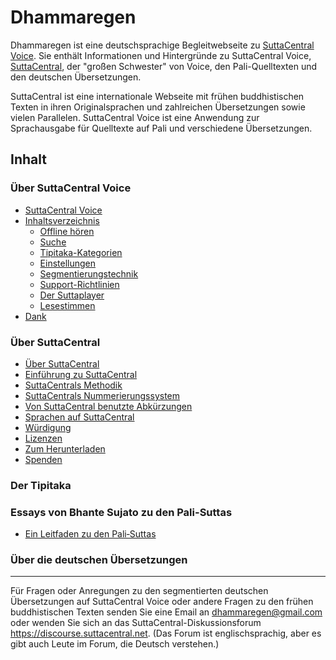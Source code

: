 # Dhammaregen
Dhammaregen ist eine deutschsprachige Begleitwebseite zu [SuttaCentral Voice](https://voice.suttacentral.net/scv/index.html#/sutta). Sie enthält Informationen und Hintergründe zu SuttaCentral Voice, [SuttaCentral](https://suttacentral.net/), der "großen Schwester" von Voice, den Pali-Quelltexten und den deutschen Übersetzungen.

SuttaCentral ist eine internationale Webseite mit frühen buddhistischen Texten in ihren Originalsprachen und zahlreichen Übersetzungen sowie vielen Parallelen. SuttaCentral Voice ist eine Anwendung zur Sprachausgabe für Quelltexte auf Pali und verschiedene Übersetzungen.

## Inhalt
### Über SuttaCentral Voice
- [SuttaCentral Voice](https://sc-voice.github.io/dhammaregen/docs/uber-voice/voice-home)
- [Inhaltsverzeichnis](https://sc-voice.github.io/dhammaregen/docs/uber-voice/voice-inhalt)
  - [Offline hören](https://sc-voice.github.io/dhammaregen/docs/uber-voice/offline-horen)
  - [Suche](https://sc-voice.github.io/dhammaregen/docs/uber-voice/suche)
  - [Tipitaka-Kategorien](https://sc-voice.github.io/dhammaregen/docs/uber-voice/tipitaka-kategorien)
  - [Einstellungen](https://sc-voice.github.io/dhammaregen/docs/uber-voice/einstellungen)
  - [Segmentierungstechnik](https://sc-voice.github.io/dhammaregen/docs/uber-voice/segmentierung)
  - [Support-Richtlinien](https://sc-voice.github.io/dhammaregen/docs/uber-voice/support)
  - [Der Suttaplayer](https://sc-voice.github.io/dhammaregen/docs/uber-voice/suttaplayer)
  - [Lesestimmen](https://sc-voice.github.io/dhammaregen/docs/uber-voice/lesestimmen)
- [Dank](https://sc-voice.github.io/dhammaregen/docs/uber-voice/dank)
### Über SuttaCentral
- [Über SuttaCentral](https://sc-voice.github.io/dhammaregen/docs/uber-suttacentral/uber-suttacentral)
- [Einführung zu SuttaCentral](https://sc-voice.github.io/dhammaregen/docs/uber-suttacentral/einfuhrung-sc)
- [SuttaCentrals Methodik](https://sc-voice.github.io/dhammaregen/docs/uber-suttacentral/methodik-sc)
- [SuttaCentrals Nummerierungssystem](https://sc-voice.github.io/dhammaregen/docs/uber-suttacentral/nummerierung-sc)
- [Von SuttaCentral benutzte Abkürzungen](https://sc-voice.github.io/dhammaregen/docs/uber-suttacentral/abkurzungen)
- [Sprachen auf SuttaCentral](https://sc-voice.github.io/dhammaregen/docs/uber-suttacentral/sprachen-sc)
- [Würdigung](https://sc-voice.github.io/dhammaregen/docs/uber-suttacentral/wurdigung)
- [Lizenzen](https://sc-voice.github.io/dhammaregen/docs/uber-suttacentral/lizenzen)
- [Zum Herunterladen](https://sc-voice.github.io/dhammaregen/docs/uber-suttacentral/herunterladen)
- [Spenden](https://sc-voice.github.io/dhammaregen/docs/uber-suttacentral/spenden-sc)
### Der Tipitaka
### Essays von Bhante Sujato zu den Pali-Suttas
- [Ein Leitfaden zu den Pali‐Suttas](https://sc-voice.github.io/dhammaregen/docs/uber-palisuttas/leitfaden-palisuttas)
### Über die deutschen Übersetzungen

---
Für Fragen oder Anregungen zu den segmentierten deutschen Übersetzungen auf SuttaCentral Voice oder andere Fragen zu den frühen buddhistischen Texten senden Sie eine Email an dhammaregen@gmail.com oder wenden Sie sich an das SuttaCentral-Diskussionsforum https://discourse.suttacentral.net. (Das Forum ist englischsprachig, aber es gibt auch Leute im Forum, die Deutsch verstehen.)
